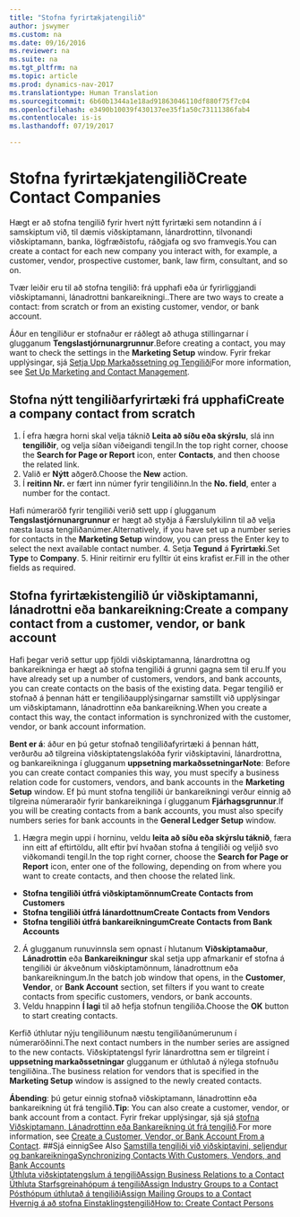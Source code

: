 ```yaml
---
title: "Stofna fyrirtækjatengilið"
author: jswymer
ms.custom: na
ms.date: 09/16/2016
ms.reviewer: na
ms.suite: na
ms.tgt_pltfrm: na
ms.topic: article
ms.prod: dynamics-nav-2017
ms.translationtype: Human Translation
ms.sourcegitcommit: 6b60b1344a1e18ad91863046110df880f75f7c04
ms.openlocfilehash: e3490b10039f430137ee35f1a50c73111386fab4
ms.contentlocale: is-is
ms.lasthandoff: 07/19/2017

---
```

# <a name="create-contact-companies"></a><span data-ttu-id="32ae7-102">Stofna fyrirtækjatengilið</span><span class="sxs-lookup"><span data-stu-id="32ae7-102">Create Contact Companies</span></span>
<span data-ttu-id="32ae7-103">Hægt er að stofna tengilið fyrir hvert nýtt fyrirtæki sem notandinn á í samskiptum við, til dæmis viðskiptamann, lánardrottinn, tilvonandi viðskiptamann, banka, lögfræðistofu, ráðgjafa og svo framvegis.</span><span class="sxs-lookup"><span data-stu-id="32ae7-103">You can create a contact for each new company you interact with, for example, a customer, vendor, prospective customer, bank, law firm, consultant, and so on.</span></span>

<span data-ttu-id="32ae7-104">Tvær leiðir eru til að stofna tengilið: frá upphafi eða úr fyrirliggjandi viðskiptamanni, lánadrottni bankareikningi..</span><span class="sxs-lookup"><span data-stu-id="32ae7-104">There are two ways to create a contact: from scratch or from an existing customer, vendor, or bank account.</span></span>

<span data-ttu-id="32ae7-105">Áður en tengiliður er stofnaður er ráðlegt að athuga stillingarnar í glugganum  **Tengslastjórnunargrunnur**.</span><span class="sxs-lookup"><span data-stu-id="32ae7-105">Before creating a contact, you may want to check the settings in the **Marketing Setup** window.</span></span> <span data-ttu-id="32ae7-106">Fyrir frekar upplýsingar, sjá [Setja Upp Markaðssetning og Tengiliði](marketing-setup-marketing.md)</span><span class="sxs-lookup"><span data-stu-id="32ae7-106">For more information, see [Set Up Marketing and Contact Management](marketing-setup-marketing.md).</span></span>

## <a name="create-a-company-contact-from-scratch"></a><span data-ttu-id="32ae7-107">Stofna nýtt tengiliðarfyrirtæki frá upphafi</span><span class="sxs-lookup"><span data-stu-id="32ae7-107">Create a company contact from scratch</span></span>
1. <span data-ttu-id="32ae7-108">Í efra hægra horni skal velja táknið **Leita að síðu eða skýrslu**, slá inn **tengiliðir**, og velja síðan viðeigandi tengil.</span><span class="sxs-lookup"><span data-stu-id="32ae7-108">In the top right corner, choose the **Search for Page or Report** icon, enter **Contacts**, and then choose the related link.</span></span>
2. <span data-ttu-id="32ae7-109">Valið er **Nýtt** aðgerð.</span><span class="sxs-lookup"><span data-stu-id="32ae7-109">Choose the **New** action.</span></span>
3. <span data-ttu-id="32ae7-110">Í **reitinn Nr.** er fært inn númer fyrir tengiliðinn.</span><span class="sxs-lookup"><span data-stu-id="32ae7-110">In the **No. field**, enter a number for the contact.</span></span>

  <span data-ttu-id="32ae7-111">Hafi númeraröð fyrir tengiliði verið sett upp í glugganum **Tengslastjórnunargrunnur** er hægt að styðja á Færslulykilinn til að velja næsta lausa tengiliðanúmer.</span><span class="sxs-lookup"><span data-stu-id="32ae7-111">Alternatively, if you have set up a number series for contacts in the **Marketing Setup** window, you can press the Enter key to select the next available contact number.</span></span>
4. <span data-ttu-id="32ae7-112">Setja **Tegund** á **Fyrirtæki**.</span><span class="sxs-lookup"><span data-stu-id="32ae7-112">Set **Type** to **Company**.</span></span>
5. <span data-ttu-id="32ae7-113">Hinir reitirnir eru fylltir út eins krafist er.</span><span class="sxs-lookup"><span data-stu-id="32ae7-113">Fill in the other fields as required.</span></span>

## <a name="create-a-company-contact-from-a-customer-vendor-or-bank-account"></a><span data-ttu-id="32ae7-114">Stofna fyrirtækistengilið úr viðskiptamanni, lánadrottni eða bankareikning:</span><span class="sxs-lookup"><span data-stu-id="32ae7-114">Create a company contact from a customer, vendor, or bank account</span></span>
<span data-ttu-id="32ae7-115">Hafi þegar verið settur upp fjöldi viðskiptamanna, lánardrottna og bankareikninga er hægt að stofna tengiliði á grunni gagna sem til eru.</span><span class="sxs-lookup"><span data-stu-id="32ae7-115">If you have already set up a number of customers, vendors, and bank accounts, you can create contacts on the basis of the existing data.</span></span> <span data-ttu-id="32ae7-116">Þegar tengilið er stofnað á þennan hátt er tengiliðaupplýsingarnar samstillt við upplýsingar um  viðskiptamann, lánadrottinn eða bankareikning.</span><span class="sxs-lookup"><span data-stu-id="32ae7-116">When you create a contact this way, the contact information is synchronized with the customer, vendor, or bank account information.</span></span>

<span data-ttu-id="32ae7-117">**Bent er á**: áður en þú getur stofnað tengiliðafyrirtæki á þennan hátt, verðurðu að tilgreina viðskiptatengslakóða fyrir viðskiptavini, lánardrottna, og bankareikninga í glugganum **uppsetning markaðssetningar**</span><span class="sxs-lookup"><span data-stu-id="32ae7-117">**Note**: Before you can create contact companies this way, you must specify a business relation code for customers, vendors, and bank accounts in the **Marketing Setup** window.</span></span> <span data-ttu-id="32ae7-118">Ef þú munt stofna tengiliði úr bankareikningi verður einnig að tilgreina númeraraðir fyrir bankareikninga í glugganum **Fjárhagsgrunnur**.</span><span class="sxs-lookup"><span data-stu-id="32ae7-118">If you will be creating contacts from a bank accounts, you must also specify numbers series for bank accounts in the **General Ledger Setup** window.</span></span>

1. <span data-ttu-id="32ae7-119">Hægra megin uppi í horninu, veldu **leita að síðu eða skýrslu táknið**, færa inn eitt af eftirtöldu, allt eftir því hvaðan stofna á tengiliði og veljið svo viðkomandi tengil.</span><span class="sxs-lookup"><span data-stu-id="32ae7-119">In the top right corner, choose the **Search for Page or Report** icon, enter one of the following, depending on from where you want to create contacts, and then choose the related link.</span></span>
  * <span data-ttu-id="32ae7-120">**Stofna tengiliði útfrá viðskiptamönnum**</span><span class="sxs-lookup"><span data-stu-id="32ae7-120">**Create Contacts from Customers**</span></span>
  * <span data-ttu-id="32ae7-121">**Stofna tengiliði útfrá lánardottnum**</span><span class="sxs-lookup"><span data-stu-id="32ae7-121">**Create Contacts from Vendors**</span></span>
  * <span data-ttu-id="32ae7-122">**Stofna tengiliði útfrá bankareikningum**</span><span class="sxs-lookup"><span data-stu-id="32ae7-122">**Create Contacts from Bank Accounts**</span></span>
2. <span data-ttu-id="32ae7-123">Á glugganum runuvinnsla sem opnast í hlutanum **Viðskiptamaður**, **Lánadrottin** eða **Bankareikningur** skal setja upp afmarkanir ef stofna á tengiliði úr ákveðnum viðskiptamönnum, lánadrottnum eða bankareikningum.</span><span class="sxs-lookup"><span data-stu-id="32ae7-123">In the batch job window that opens, in the **Customer**, **Vendor**, or **Bank Account** section, set filters if you want to create contacts from specific customers, vendors, or bank accounts.</span></span>
3. <span data-ttu-id="32ae7-124">Veldu hnappinn **Í lagi** til að hefja stofnun tengiliða.</span><span class="sxs-lookup"><span data-stu-id="32ae7-124">Choose the **OK** button to start creating contacts.</span></span>

  <span data-ttu-id="32ae7-125">Kerfið úthlutar nýju tengiliðunum næstu tengiliðanúmerunum í númeraröðinni.</span><span class="sxs-lookup"><span data-stu-id="32ae7-125">The next contact numbers in the number series are assigned to the new contacts.</span></span> <span data-ttu-id="32ae7-126">Viðskiptatengsl fyrir lánardrottna sem er tilgreint í **uppsetning markaðssetningar** glugganum er úthlutað á nýlega stofnuðu tengiliðina..</span><span class="sxs-lookup"><span data-stu-id="32ae7-126">The business relation for vendors that is specified in the **Marketing Setup** window is assigned to the newly created contacts.</span></span>

<span data-ttu-id="32ae7-127">**Ábending**: þú getur einnig stofnað viðskiptamann, lánadrottinn eða bankareikning út frá tengilið.</span><span class="sxs-lookup"><span data-stu-id="32ae7-127">**Tip**: You can also create a customer, vendor, or bank account from a contact.</span></span> <span data-ttu-id="32ae7-128">Fyrir frekar upplýsingar, sjá sjá [stofna Viðskiptamann, Lánadrottinn eða Bankareikning út frá tengilið](marketing-how-create-contacts-new-customers-vendors-bank-accounts.md).</span><span class="sxs-lookup"><span data-stu-id="32ae7-128">For more information, see [Create a Customer, Vendor, or Bank Account From a Contact](marketing-how-create-contacts-new-customers-vendors-bank-accounts.md).</span></span>
##<a name="see-also"></a><span data-ttu-id="32ae7-129">Sjá einnig</span><span class="sxs-lookup"><span data-stu-id="32ae7-129">See Also</span></span>
[<span data-ttu-id="32ae7-130">Samstilla tengiliði við viðskiptavini, seljendur og bankareikninga</span><span class="sxs-lookup"><span data-stu-id="32ae7-130">Synchronizing Contacts With Customers, Vendors, and Bank Accounts</span></span>](marketing-synchronize-contacts-customers-vendors-bank-accounts.md)  
[<span data-ttu-id="32ae7-131">Úthluta viðskiptatengslum á tengilið</span><span class="sxs-lookup"><span data-stu-id="32ae7-131">Assign Business Relations to a Contact</span></span>](marketing-business-relations.md#assign-business-relations-to-a-contact)  
[<span data-ttu-id="32ae7-132">Úthluta Starfsgreinahópum á tengilið</span><span class="sxs-lookup"><span data-stu-id="32ae7-132">Assign Industry Groups to a Contact</span></span>](marketing-industry-groups.md#assign-industry-groups-to-a-contact)  
[<span data-ttu-id="32ae7-133">Pósthópum úthlutað á tengiliði</span><span class="sxs-lookup"><span data-stu-id="32ae7-133">Assign Mailing Groups to a Contact</span></span>](marketing-mailing-groups.md#assign-mailing-groups-to-a-contact)  
[<span data-ttu-id="32ae7-134">Hvernig á að stofna Einstaklingstengilið</span><span class="sxs-lookup"><span data-stu-id="32ae7-134">How to: Create Contact Persons</span></span>](marketing-create-contact-persons.md)  

